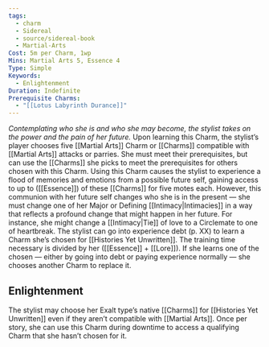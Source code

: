 ```yaml
---
tags:
  - charm
  - Sidereal
  - source/sidereal-book
  - Martial-Arts
Cost: 5m per Charm, 1wp
Mins: Martial Arts 5, Essence 4
Type: Simple
Keywords:
  - Enlightenment
Duration: Indefinite
Prerequisite Charms:
  - "[[Lotus Labyrinth Durance]]"
---
```

*Contemplating who she is and who she may become, the stylist takes on the power and the pain of her future.*
Upon learning this Charm, the stylist’s player chooses five [[Martial Arts]] Charm or [[Charms]] compatible with [[Martial Arts]] attacks or parries. She must meet their prerequisites, but can use the [[Charms]] she picks to meet the prerequisites for others chosen with this Charm. Using this Charm causes the stylist to experience a flood of memories and emotions from a possible future self, gaining access to up to ([[Essence]]) of these [[Charms]] for five motes each. However, this communion with her future self changes who she is in the present — she must change one of her Major or Defining [[Intimacy|Intimacies]] in a way that reflects a profound change that might happen in her future. For instance, she might change a [[Intimacy|Tie]] of love to a Circlemate to one of heartbreak.
The stylist can go into experience debt (p. XX) to learn a Charm she’s chosen for [[Histories Yet Unwritten]]. The training time necessary is divided by her ([[Essence]] + [[Lore]]). If she learns one of the chosen — either by going into debt or paying experience normally — she chooses another Charm to replace it.
## Enlightenment
The stylist may choose her Exalt type’s native [[Charms]] for [[Histories Yet Unwritten]] even if they aren’t compatible with [[Martial Arts]]. Once per story, she can use this Charm during downtime to access a qualifying Charm that she hasn’t chosen for it.